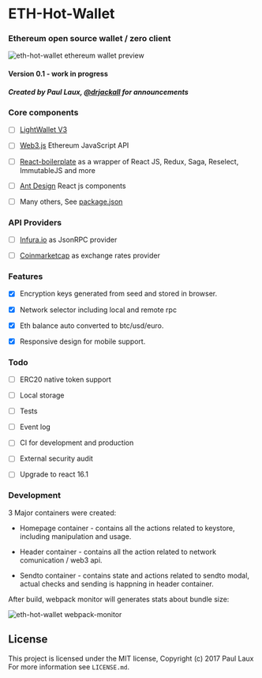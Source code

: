 # ETH-Hot-Wallet 

### Ethereum open source wallet / zero client

![eth-hot-wallet ethereum wallet preview](https://paullaux.github.io/eth-hot-wallet/docs/images/eth-hot-wallet-ethereum.PNG)


#### Version 0.1 - work in progress

##### Created by Paul Laux, [@drjackall](https://twitter.com/drjackall) for announcements

### Core components

- [ ] [LightWallet V3](https://github.com/ConsenSys/eth-lightwallet) 
- [ ] [Web3.js](https://github.com/ethereum/web3.js/) Ethereum JavaScript API
- [ ] [React-boilerplate](https://github.com/react-boilerplate/react-boilerplate) as a wrapper of React JS, Redux, Saga, Reselect, ImmutableJS and more
- [ ] [Ant Design](https://github.com/ant-design/ant-design) React js components
- [ ] Many others, See [package.json](https://github.com/PaulLaux/eth-hot-wallet/blob/master/package.json)


### API Providers

- [ ] [Infura.io](https://infura.io/) as JsonRPC provider
- [ ] [Coinmarketcap](https://coinmarketcap.com/) as exchange rates provider


### Features

- [x] Encryption keys generated from seed and stored in browser.
- [x] Network selector including local and remote rpc 
- [x] Eth balance auto converted to btc/usd/euro.
- [x] Responsive design for mobile support.


### Todo

- [ ] ERC20 native token support
- [ ] Local storage
- [ ] Tests
- [ ] Event log
- [ ] CI for development and production
- [ ] External security audit
- [ ] Upgrade to react 16.1


### Development

3 Major containers were created:

- Homepage container - contains all the actions related to keystore, including manipulation and usage.

- Header container - contains all the action related to network comunication / web3 api.

- Sendto container - contains state and actions related to sendto modal, actual checks and sending is happning in header container.

After build, webpack monitor will generates stats about bundle size:


![eth-hot-wallet webpack-monitor](https://paullaux.github.io/eth-hot-wallet/docs/images/webpack-monitor.JPG)

## License

This project is licensed under the MIT license, Copyright (c) 2017 Paul Laux For more information see `LICENSE.md`.